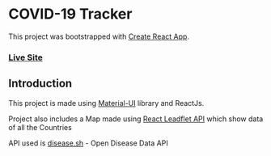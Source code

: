 # COVID-19 Tracker

This project was bootstrapped with [Create React App](https://github.com/facebook/create-react-app).

### [Live Site](https://konkarah.github.io/covid)


## Introduction
This project is made using [Material-UI](https://mui.com/) library and ReactJs.

Project also includes a Map made using [React Leadflet API](https://react-leaflet.js.org/) which show data of all the Countries

API used is [disease.sh](https://disease.sh/) - Open Disease Data API


